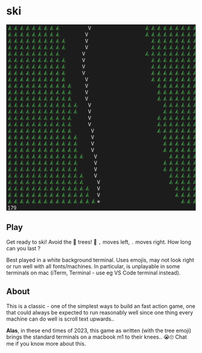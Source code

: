 # ski

![](ski.png)

## Play

Get ready to ski! Avoid the 🌲 trees! 🌲 `,` moves left, `.` moves right.
How long can you last ?

Best played in a white background terminal.
Uses emojis, may not look right or run well with all fonts/machines.
In particular, is unplayable in some terminals on mac
(iTerm, Terminal - use eg VS Code terminal instead).

## About

This is a classic - one of the simplest ways to build an fast action game,
one that could always be expected to run reasonably well since one thing
every machine can do well is scroll text upwards..

**Alas**, in these end times of 2023, this game as written (with the tree emoji)
brings the standard terminals on a macbook m1 to their knees.. 😭🙄
Chat me if you know more about this.